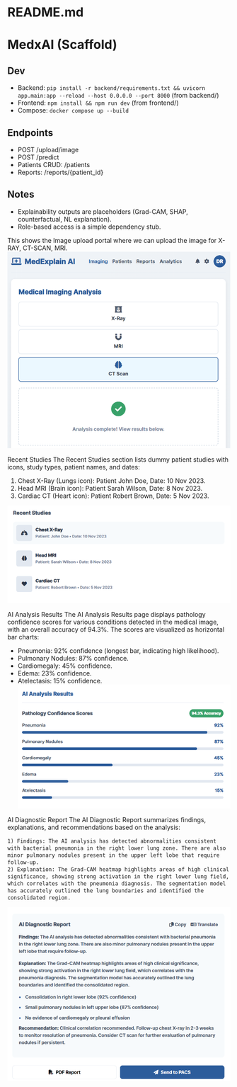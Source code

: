 # README.md
# MedxAI (Scaffold)
## Dev
- Backend: `pip install -r backend/requirements.txt && uvicorn app.main:app --reload --host 0.0.0.0 --port 8000` (from backend/)
- Frontend: `npm install && npm run dev` (from frontend/)
- Compose: `docker compose up --build`

## Endpoints
- POST /upload/image
- POST /predict
- Patients CRUD: /patients
- Reports: /reports/{patient_id}

## Notes
- Explainability outputs are placeholders (Grad-CAM, SHAP, counterfactual, NL explanation).
- Role-based access is a simple dependency stub.



This shows the Image upload portal where we can upload the image for X-RAY, CT-SCAN, MRI.
![alt text](<Screenshot 2025-09-19 164629.png>)

Recent Studies
The Recent Studies section lists dummy patient studies with icons, study types, patient names, and dates:

1) Chest X-Ray (Lungs icon): Patient John Doe, Date: 10 Nov 2023.
2) Head MRI (Brain icon): Patient Sarah Wilson, Date: 8 Nov 2023.
3) Cardiac CT (Heart icon): Patient Robert Brown, Date: 5 Nov 2023.

![alt text](<Screenshot 2025-09-19 164645.png>)


AI Analysis Results
The AI Analysis Results page displays pathology confidence scores for various conditions detected in the medical image, with an overall accuracy of 94.3%. The scores are visualized as horizontal bar charts:

- Pneumonia: 92% confidence (longest bar, indicating high likelihood).
- Pulmonary Nodules: 87% confidence.
- Cardiomegaly: 45% confidence.
- Edema: 23% confidence.
- Atelectasis: 15% confidence.
![alt text](<Screenshot 2025-09-19 164737-1.png>)


AI Diagnostic Report
The AI Diagnostic Report summarizes findings, explanations, and recommendations based on the analysis:

    1) Findings: The AI analysis has detected abnormalities consistent with bacterial pneumonia in the right lower lung zone. There are also minor pulmonary nodules present in the upper left lobe that require follow-up.
    2) Explanation: The Grad-CAM heatmap highlights areas of high clinical significance, showing strong activation in the right lower lung field, which correlates with the pneumonia diagnosis. The segmentation model has accurately outlined the lung boundaries and identified the consolidated region.
![alt text](<Screenshot 2025-09-19 164750.png>)

